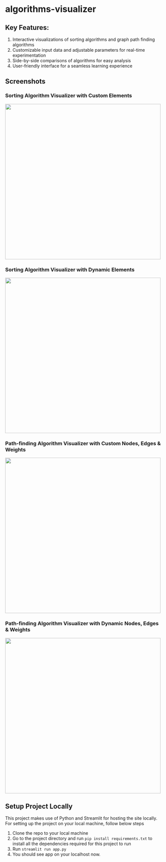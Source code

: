 
# algorithms-visualizer

## Key Features:
1. Interactive visualizations of sorting algorithms and graph path finding algorithms
2. Customizable input data and adjustable parameters for real-time experimentation
3. Side-by-side comparisons of algorithms for easy analysis
4. User-friendly interface for a seamless learning experience


## Screenshots

### Sorting Algorithm Visualizer with Custom Elements
<img src="assets/sorting_dynamicinput.gif" width="500">

### Sorting Algorithm Visualizer with Dynamic Elements
<img src="assets/sorting_custominput.gif" width="500">

### Path-finding Algorithm Visualizer with Custom Nodes, Edges & Weights
<img src="assets/pathfinding_custominput.gif" width="500">

### Path-finding Algorithm Visualizer with Dynamic Nodes, Edges & Weights
<img src="assets/pathfinding_dynamicinput.gif" width="500">

## Setup Project Locally
This project makes use of Python and Streamlit for hosting the site locally.
For setting up the project on your local machine, follow below steps
1. Clone the repo to your local machine
2. Go to the project directory and run `pip install requirements.txt` to install all the dependencies required for this project to run
3. Run `streamlit run app.py`
4. You should see app on your localhost now.